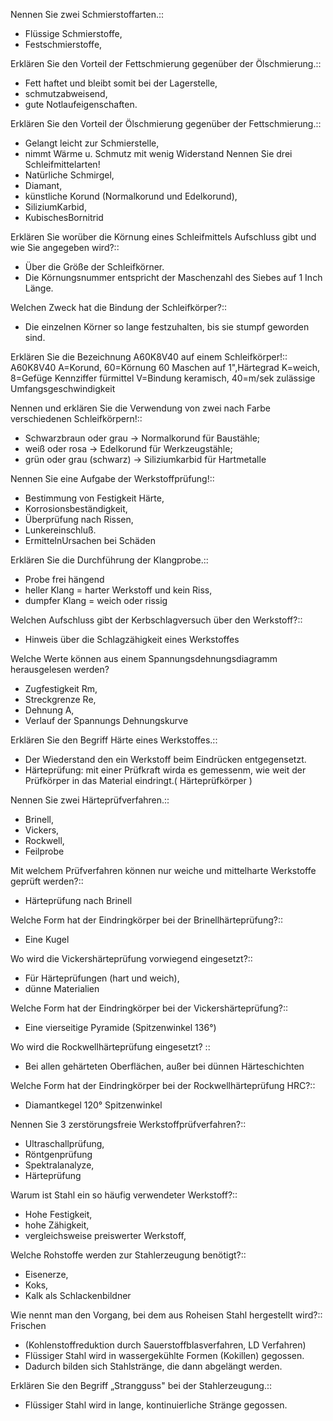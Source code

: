 Nennen Sie zwei Schmierstoffarten.::
- Flüssige Schmierstoffe,
- Festschmierstoffe,

Erklären Sie den Vorteil der Fettschmierung gegenüber der Ölschmierung.::
- Fett haftet und bleibt somit bei der Lagerstelle,
- schmutzabweisend,
- gute Notlaufeigenschaften.

Erklären Sie den Vorteil der Ölschmierung gegenüber der Fettschmierung.::
- Gelangt leicht zur Schmierstelle,
- nimmt Wärme u. Schmutz mit wenig Widerstand Nennen Sie drei Schleifmittelarten!
- Natürliche Schmirgel,
- Diamant,
- künstliche Korund (Normalkorund und Edelkorund),
- SiliziumKarbid,
- KubischesBornitrid

Erklären Sie worüber die Körnung eines Schleifmittels Aufschluss gibt und wie Sie angegeben wird?::
- Über die Größe der Schleifkörner.
- Die Körnungsnummer entspricht der Maschenzahl des Siebes auf 1 Inch Länge.

Welchen Zweck hat die Bindung der Schleifkörper?::
- Die einzelnen Körner so lange festzuhalten, bis sie stumpf geworden sind.

Erklären Sie die Bezeichnung A60K8V40 auf einem Schleifkörper!::
A60K8V40
A=Korund,
60=Körnung 60 Maschen auf 1",Härtegrad
K=weich,
8=Gefüge Kennziffer fürmittel
V=Bindung keramisch,
40=m/sek zulässige Umfangsgeschwindigkeit

Nennen und erklären Sie die Verwendung von zwei nach Farbe verschiedenen Schleifkörpern!::
- Schwarzbraun oder grau -> Normalkorund für Baustähle;
- weiß oder rosa -> Edelkorund für Werkzeugstähle;
- grün oder grau (schwarz) -> Siliziumkarbid für Hartmetalle

Nennen Sie eine Aufgabe der Werkstoffprüfung!::
- Bestimmung von Festigkeit Härte,
- Korrosionsbeständigkeit,
- Überprüfung nach Rissen,
- Lunkereinschluß.
- ErmittelnUrsachen bei Schäden

Erklären Sie die Durchführung der Klangprobe.::
- Probe frei hängend
- heller Klang = harter Werkstoff und kein Riss,
- dumpfer Klang = weich oder rissig

Welchen Aufschluss gibt der Kerbschlagversuch über den Werkstoff?::
- Hinweis über die Schlagzähigkeit eines Werkstoffes

Welche Werte können aus einem Spannungsdehnungsdiagramm herausgelesen werden?
- Zugfestigkeit Rm,
- Streckgrenze Re,
- Dehnung A,
- Verlauf der Spannungs Dehnungskurve

Erklären Sie den Begriff Härte eines Werkstoffes.::
- Der Wiederstand den ein Werkstoff beim Eindrücken entgegensetzt. 
- Härteprüfung: mit einer Prüfkraft wirda es gemessenm, wie weit der Prüfkörper in das Material eindringt.( Härteprüfkörper )

Nennen Sie zwei Härteprüfverfahren.::
- Brinell,
- Vickers,
- Rockwell,
- Feilprobe

Mit welchem Prüfverfahren können nur weiche und mittelharte Werkstoffe geprüft werden?::
- Härteprüfung nach Brinell
    
Welche Form hat der Eindringkörper bei der Brinellhärteprüfung?::
- Eine Kugel

Wo wird die Vickershärteprüfung vorwiegend eingesetzt?::
- Für Härteprüfungen (hart und weich),
- dünne Materialien

Welche Form hat der Eindringkörper bei der Vickershärteprüfung?::
- Eine vierseitige Pyramide (Spitzenwinkel 136°)

Wo wird die Rockwellhärteprüfung eingesetzt? ::
- Bei allen gehärteten Oberflächen, außer bei dünnen Härteschichten

Welche Form hat der Eindringkörper bei der Rockwellhärteprüfung HRC?::
- Diamantkegel 120° Spitzenwinkel

Nennen Sie 3 zerstörungsfreie Werkstoffprüfverfahren?::
- Ultraschallprüfung,
- Röntgenprüfung
- Spektralanalyze,
- Härteprüfung

Warum ist Stahl ein so häufig verwendeter Werkstoff?::
- Hohe Festigkeit,
- hohe Zähigkeit,
- vergleichsweise preiswerter Werkstoff,

Welche Rohstoffe werden zur Stahlerzeugung benötigt?::
- Eisenerze,
- Koks,
- Kalk als Schlackenbildner

Wie nennt man den Vorgang, bei dem aus Roheisen Stahl hergestellt wird?::
Frischen
- (Kohlenstoffreduktion durch Sauerstoffblasverfahren, LD Verfahren)
- Flüssiger Stahl wird in wassergekühlte Formen (Kokillen) gegossen.
- Dadurch bilden sich Stahlstränge, die dann abgelängt werden.

Erklären Sie den Begriff „Strangguss" bei der Stahlerzeugung.::
- Flüssiger Stahl wird in lange, kontinuierliche Stränge gegossen.
